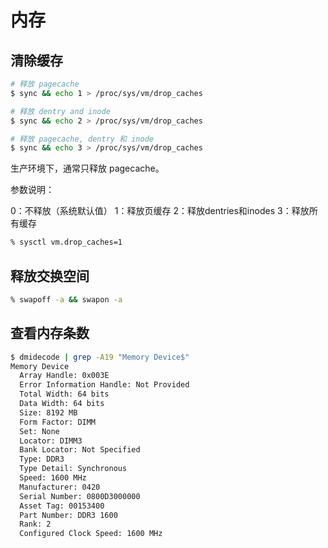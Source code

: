 # 内存

## 清除缓存

```bash
# 释放 pagecache
$ sync && echo 1 > /proc/sys/vm/drop_caches

# 释放 dentry and inode
$ sync && echo 2 > /proc/sys/vm/drop_caches

# 释放 pagecache, dentry 和 inode
$ sync && echo 3 > /proc/sys/vm/drop_caches
```

生产环境下，通常只释放 pagecache。

参数说明：

  0：不释放（系统默认值）
  1：释放页缓存
  2：释放dentries和inodes
  3：释放所有缓存

```bash
% sysctl vm.drop_caches=1
```

## 释放交换空间

```bash
% swapoff -a && swapon -a
```

## 查看内存条数

```bash
$ dmidecode | grep -A19 "Memory Device$"
Memory Device
  Array Handle: 0x003E
  Error Information Handle: Not Provided
  Total Width: 64 bits
  Data Width: 64 bits
  Size: 8192 MB
  Form Factor: DIMM
  Set: None
  Locator: DIMM3
  Bank Locator: Not Specified
  Type: DDR3
  Type Detail: Synchronous
  Speed: 1600 MHz
  Manufacturer: 0420
  Serial Number: 0800D3000000
  Asset Tag: 00153400
  Part Number: DDR3 1600
  Rank: 2
  Configured Clock Speed: 1600 MHz
```